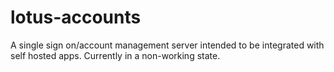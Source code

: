 # lotus-accounts
A single sign on/account management server intended to be integrated with self hosted apps. Currently in a non-working state.
